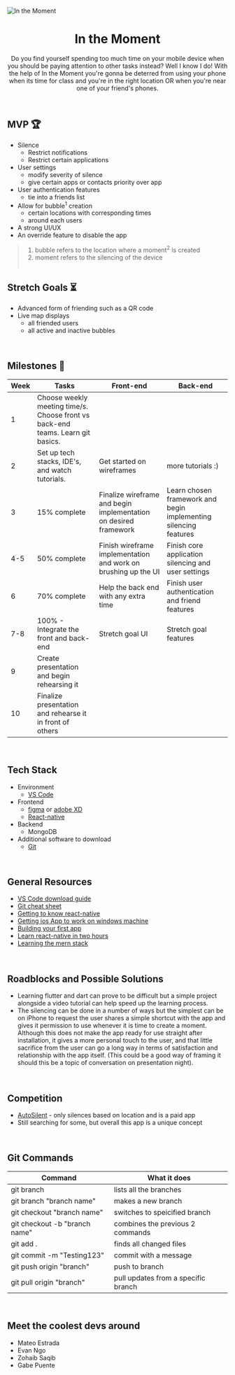 ![In the Moment](https://user-images.githubusercontent.com/90812938/217378418-7d8971d7-3a7e-4399-b318-67f1dc2b0295.jpeg)
# <h1 align="center">In the Moment</h1>

<p align="center">Do you find yourself spending too much time on your mobile device when you should be paying attention to other tasks instead? Well I know I do! With the help of In the Moment you're gonna be deterred from using your phone when its time for class and you're in the right location OR when you're near one of your friend's phones.</p>
<br>

## MVP       :trophy:
- Silence
  - Restrict notifications
  - Restrict certain applications
- User settings
  - modify severity of silence
  - give certain apps or contacts priority over app
- User authentication features 
  - tie into a friends list
- Allow for bubble<sup>1</sup> creation 
  - certain locations with corresponding times 
  - around each users
- A strong UI/UX
- An override feature to disable the app
> 1. bubble refers to the location where a moment<sup>2</sup> is created
> 2. moment refers to the silencing of the device
<br> <br>
## Stretch Goals    :hourglass_flowing_sand:
- Advanced form of friending such as a QR code
- Live map displays
  - all friended users
  - all active and inactive bubbles
<br>

## Milestones      :rocket:
|   Week   | Tasks | Front-end | Back-end |
|----------|-------|----- |------ |
|1 | Choose weekly meeting time/s. Choose front vs back-end teams. Learn git basics. |
|2 | Set up tech stacks, IDE's, and watch tutorials. | Get started on wireframes | more tutorials :) |
|3 | 15% complete | Finalize wireframe and begin implementation on desired framework | Learn chosen framework and begin implementing silencing features |
|4-5 | 50% complete | Finish wireframe implementation and work on brushing up the UI | Finish core application silencing and user settings |
| 6 | 70% complete | Help the back end with any extra time | Finish user authentication and friend features |
| 7-8 | 100% - Integrate the front and back-end | Stretch goal UI | Stretch goal features |
|9| Create presentation and begin rehearsing it |
|10| Finalize presentation and rehearse it in front of others |
<br>

## Tech Stack
- Environment
  - <a href="https://code.visualstudio.com/download">VS Code</a>
- Frontend
  - <a href="https://www.figma.com/">figma</a> or <a href="https://www.adobe.com/products/xd/pricing/free-trial.html">adobe XD</a>
  - <a href="https://reactnative.dev/docs/environment-setup">React-native</a>
- Backend
  - MongoDB
- Additional software to download
  - <a href="https://git-scm.com/downloads">Git</a>
<br>

## General Resources
- <a href="https://www.youtube.com/watch?v=JPZsB_6yHVo">VS Code download guide</a>
- <a href="https://education.github.com/git-cheat-sheet-education.pdf">Git cheat sheet</a>
- <a href="https://www.youtube.com/watch?v=gvkqT_Uoahw"> Getting to know react-native</a>
- <a href="https://www.youtube.com/watch?v=elrvHNrDVXI&ab_channel=TheJuceKing"> Getting ios App to work on windows machine </a>
- <a href="https://www.youtube.com/watch?v=Hf4MJH0jDb4">Building your first app</a>
- <a href="https://www.youtube.com/watch?v=0-S5a0eXPoc">Learn react-native in two hours</a>
- <a href="https://www.youtube.com/watch?v=7CqJlxBYj-M">Learning the mern stack</a>
<br>

## Roadblocks and Possible Solutions
- Learning flutter and dart can prove to be difficult but a simple project alongside a video tutorial can help speed up the learning process.
- The silencing can be done in a number of ways but the simplest can be on iPhone to request the user shares a simple shortcut with the app and gives it permission to use whenever it is time to create a moment. Although this does not make the app ready for use straight after installation, it gives a more personal touch to the user, and that little sacrifice from the user can go a long way in terms of satisfaction and relationship with the app itself. (This could be a good way of framing it should this be a topic of conversation on presentation night).
<br>

## Competition
- <a href="https://apps.apple.com/us/app/autosilent/id474777148?platform=iphone">AutoSilent</a> - only silences based on location and is a paid app
- Still searching for some, but overall this app is a unique concept
<br>

## Git Commands
| Command | What it does |
|-----|-------|
|git branch | lists all the branches |
|git branch "branch name" | makes a new branch |
|git checkout "branch name" | switches to speicified branch |
|git checkout -b "branch name"| combines the previous 2 commands |
|git add .| finds all changed files|
|git commit -m "Testing123"| commit with a message|
|git push origin "branch"| push to branch |
|git pull origin "branch"| pull updates from a specific branch|
<br>

## Meet the coolest devs around
- Mateo Estrada
- Evan Ngo
- Zohaib Saqib
- Gabe Puente
